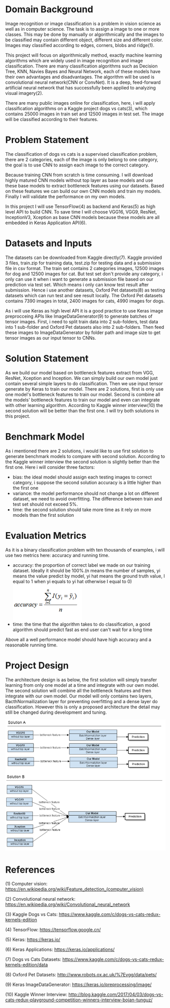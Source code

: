 # Domain Background
Image recognition or image classification is a problem in vision science as well as in computer science. The task is to assign a image to one or more classes. This may be done by manually or algorithmically and the images to be classified may contain different object, different size and different color. Images may classified according to edges, corners, blobs and ridge(1).

This project will focus on algorithmically method, exactly machine learning algorithms which are widely used in image recognition and image classification. There are many classification algorithms such as Decision Tree, KNN, Navies Bayes and Neural Network, each of these models have their own advantages and disadvantages. The algorithm will be used is convolutional neural network(CNN or ConvNet). It is a deep, feed-forward artificial neural network that has successfully been applied to analyzing visual imagery(2).

There are many public images online for classification, here, i will apply classification algorithms on a Kaggle project dogs vs cats(3), which contains 25000 images in train set and 12500 images in test set. The image will be classified according to their features.


# Problem Statement
The classification of dogs vs cats is a supervised classification problem, there are 2 categories, each of the image is only belong to one category, the goal is to use CNN to assign each image to the correct category.

Because training CNN from scratch is time consuming. I will download highly matured CNN models without top layer as base models and use these base models to extract bottleneck features using our datasets. Based on these features we can build our own CNN models and train my models. Finally I will validate the performance on my own models.

In this project I will use TensorFlow(4) as backend and Keras(5) as high level API to build CNN. To save time I will choose VGG16, VGG9, ResNet, InceptionV3, Xception as base CNN models because these models are all embedded in Keras Application API(6).


# Datasets and Inputs
The datasets can be downloaded from Kaggle directly(7). Kaggle provided 3 files, train.zip for training data, test.zip for testing data and a submission file in csv format. The train set contains 2 categories images, 12500 images for dog and 12500 images for cat. But test set don't provide any category, i only can use it when i want to generate a submission file based on our prediction via test set. Which means i only can know test result after submission. Hence i use another datasets, Oxford Pet datasets(8) as testing datasets which can run test and see result locally. The Oxford Pet datasets contains 7390 images in total, 2400 images for cats, 4990 images for dogs.

As i will use Keras as high level API it is a good practice to use Keras image preprocceing APIs like ImageDataGenerator(9) to generate batches of tensor images. First, i need to split train data into 2 sub-folders, test data into 1 sub-folder and Oxford Pet datasets also into 2 sub-folders. Then feed these images to ImageDataGenerator by folder path and image size to get tensor images as our input tensor to CNNs.


# Solution Statement
As we build our model based on bottleneck features extract from VGG, ResNet, Xception and Inception. We can simply build our own model just contain several simple layers to do classification. Then we use input tensor generate by Keras to train our model. There are 2 solutions, first is only use one model's bottleneck features to train our model. Second is combine all the models' bottleneck features to train our model and even can integrate with other learning algorithm. According to Kaggle winner interview(10) the second solution will be better than the first one. I will try both solutions in this project.


# Benchmark Model
As i mentioned there are 2 solutions, i would like to use first solution to generate benchmark models to compare with second solution. According to the Kaggle winner interview the second solution is slightly better than the first one. Here i will consider three factors:
- bias: the ideal model should assign each testing images to correct category, i suppose the second solution accuracy is a little higher than the first one
- variance: the model performance should not change a lot on different dataset, we need to avoid overfitting. The difference between train and test set should not exceed 5%.
- time: the second solution should take more time as it rely on more models than the first solution


# Evaluation Metrics
As it is a binary classification problem with ten thousands of examples, i will use two metrics here: accuracy and running time.
- accuracy: the proportion of correct label we made on our training dataset. Ideally it should be 100%.(n means the number of samples, yi means the value predict by model, yi hat means the ground truth value, I equal to 1 when yi equals to yi hat otherwise I equal to 0)
![Accuracy](images/accuracy.PNG)
- time: the time that the algorithm takes to do classification, a good algorithm should predict fast as end user can't wait for a long time

Above all a well performance model should have high accuracy and a reasonable running time.


# Project Design
The architecture design is as below, the first solution will simply transfer learning from only one model at a time and integrate with our own model. The second solution will combine all the bottleneck features and then integrate with our own model. Our model will only contains two layers, BacthNormailization layer for preventing overfitting and a dense layer do classification. However this is only a proposed architecture the detail may still be changed during development and tuning.

![Architecture](images/CNN_Design.PNG)


# References

(1) Computer vision: https://en.wikipedia.org/wiki/Feature_detection_(computer_vision)

(2) Convolutional neural network: https://en.wikipedia.org/wiki/Convolutional_neural_network

(3) Kaggle Dogs vs Cats: https://www.kaggle.com/c/dogs-vs-cats-redux-kernels-edition

(4) TensorFlow: https://tensorflow.google.cn/

(5) Keras: https://keras.io/

(6) Keras Applications: https://keras.io/applications/

(7) Dogs vs Cats Datasets: https://www.kaggle.com/c/dogs-vs-cats-redux-kernels-edition/data

(8) Oxford Pet Datasets: http://www.robots.ox.ac.uk/%7Evgg/data/pets/

(9) Keras ImageDataGenerator: https://keras.io/preprocessing/image/

(10) Kaggle Winner Interview: http://blog.kaggle.com/2017/04/03/dogs-vs-cats-redux-playground-competition-winners-interview-bojan-tunguz/
